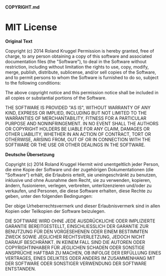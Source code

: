 #### COPYRIGHT.md# MIT License**Original Text**Copyright (c) 2014 Roland KruggelPermission is hereby granted, free of charge, to any person obtaining a copy of this software and associateddocumentation files (the "Software"), to deal in the Software without restriction, including without limitationthe rights to use, copy, modify, merge, publish, distribute, sublicense, and/or sell copies of the Software, and topermit persons to whom the Software is furnished to do so, subject to the following conditions:The above copyright notice and this permission notice shall be included in all copies or substantial portions of theSoftware.THE SOFTWARE IS PROVIDED "AS IS", WITHOUT WARRANTY OF ANY KIND, EXPRESS OR IMPLIED, INCLUDING BUT NOT LIMITED TO THEWARRANTIES OF MERCHANTABILITY, FITNESS FOR A PARTICULAR PURPOSE AND NONINFRINGEMENT. IN NO EVENT SHALL THE AUTHORS ORCOPYRIGHT HOLDERS BE LIABLE FOR ANY CLAIM, DAMAGES OR OTHER LIABILITY, WHETHER IN AN ACTION OF CONTRACT, TORT OROTHERWISE, ARISING FROM, OUT OF OR IN CONNECTION WITH THE SOFTWARE OR THE USE OR OTHER DEALINGS IN THE SOFTWARE.**Deutsche Übersetzung**Copyright (c) 2014 Roland KruggelHiermit wird unentgeltlich jeder Person, die eine Kopie der Software und der zugehörigen Dokumentationen(die "Software") erhält, die Erlaubnis erteilt, sie uneingeschränkt zu benutzen, inklusive und ohne Ausnahme dem Recht,sie zu verwenden, kopieren, ändern, fusionieren, verlegen, verbreiten, unterlizenzieren und/oder zu verkaufen, undPersonen, die diese Software erhalten, diese Rechte zu geben, unter den folgenden Bedingungen:Der obige Urheberrechtsvermerk und dieser Erlaubnisvermerk sind in allen Kopien oder Teilkopien der Software beizulegen.DIE SOFTWARE WIRD OHNE JEDE AUSDRÜCKLICHE ODER IMPLIZIERTE GARANTIE BEREITGESTELLT, EINSCHLIESSLICH DER GARANTIE ZURBENUTZUNG FÜR DEN VORGESEHENEN ODER EINEM BESTIMMTEN ZWECK SOWIE JEGLICHER RECHTSVERLETZUNG, JEDOCH NICHT DARAUFBESCHRÄNKT. IN KEINEM FALL SIND DIE AUTOREN ODER COPYRIGHTINHABER FÜR JEGLICHEN SCHADEN ODER SONSTIGE ANSPRÜCHEHAFTBAR ZU MACHEN, OB INFOLGE DER ERFÜLLUNG EINES VERTRAGES, EINES DELIKTES ODER ANDERS IM ZUSAMMENHANG MIT DERSOFTWARE ODER SONSTIGER VERWENDUNG DER SOFTWARE ENTSTANDEN.